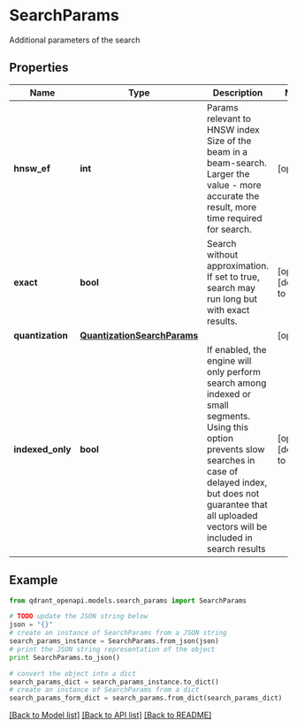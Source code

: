 # SearchParams

Additional parameters of the search

## Properties
Name | Type | Description | Notes
------------ | ------------- | ------------- | -------------
**hnsw_ef** | **int** | Params relevant to HNSW index Size of the beam in a beam-search. Larger the value - more accurate the result, more time required for search. | [optional] 
**exact** | **bool** | Search without approximation. If set to true, search may run long but with exact results. | [optional] [default to False]
**quantization** | [**QuantizationSearchParams**](QuantizationSearchParams.md) |  | [optional] 
**indexed_only** | **bool** | If enabled, the engine will only perform search among indexed or small segments. Using this option prevents slow searches in case of delayed index, but does not guarantee that all uploaded vectors will be included in search results | [optional] [default to False]

## Example

```python
from qdrant_openapi.models.search_params import SearchParams

# TODO update the JSON string below
json = "{}"
# create an instance of SearchParams from a JSON string
search_params_instance = SearchParams.from_json(json)
# print the JSON string representation of the object
print SearchParams.to_json()

# convert the object into a dict
search_params_dict = search_params_instance.to_dict()
# create an instance of SearchParams from a dict
search_params_form_dict = search_params.from_dict(search_params_dict)
```
[[Back to Model list]](../README.md#documentation-for-models) [[Back to API list]](../README.md#documentation-for-api-endpoints) [[Back to README]](../README.md)


